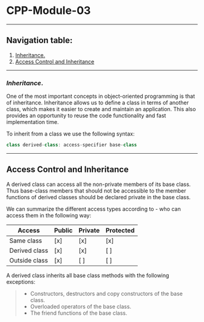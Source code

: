 # CPP-Module-03
---
## **Navigation table:**
1. [Inheritance.](#inheritance)
1. [Access Control and Inheritance](#access-control-and-inheritance)

---
### *Inheritance*.

One of the most important concepts in object-oriented programming is that of inheritance. Inheritance allows us to define a class in terms of another class, which makes it easier to create and maintain an application. This also provides an opportunity to reuse the code functionality and fast implementation time.

To inherit from a class we use the following syntax:
```cpp
class derived-class: access-specifier base-class
```
---
## **Access Control and Inheritance**
A derived class can access all the non-private members of its base class. Thus base-class members that should not be accessible to the member functions of derived classes should be declared private in the base class.

We can summarize the different access types according to - who can access them in 
the following way:

| Access        | Public | Private | Protected |
|---------------|--------|---------|-----------|
| Same class    | [x]    | [x]     | [x]       |
| Derived class | [x]    | [x]     | [ ]       |
| Outside class | [x]    | [ ]     | [ ]       |

A derived class inherits all base class methods with the following exceptions:
> + Constructors, destructors and copy constructors of the base class.
> + Overloaded operators of the base class.
> + The friend functions of the base class.
